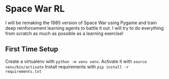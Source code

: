 # Space War RL

I will be remaking the 1985 version of Space War using Pygame and train deep reinforcement learning agents to battle it out. I will try to do everything from scratch as much as possible as a learning exercise!

## First Time Setup
Create a virtualenv with `python -m venv venv`. Activate it with `source venv/bin/activate`
Install requirements with `pip install -r requirements.txt`